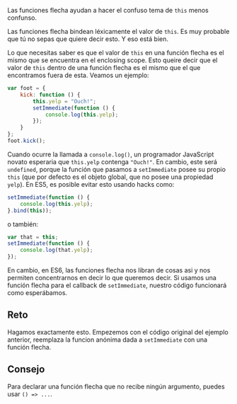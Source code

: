 Las funciones flecha ayudan a hacer el confuso tema de `this` menos confunso.

Las funciones flecha bindean léxicamente el valor de `this`.  Es muy probable que tú no sepas que quiere decir esto. Y eso está bien.

Lo que necesitas saber es que el valor de `this` en una función flecha es el mismo que se encuentra en el enclosing scope. Esto queire decir que el valor de `this` dentro de una función flecha es el mismo que el que encontramos fuera de esta.
Veamos un ejemplo:

```js
var foot = {
    kick: function () {
        this.yelp = "Ouch!";
        setImmediate(function () {
            console.log(this.yelp);
        });
    }
};
foot.kick();
```

Cuando ocurre la llamada a `console.log()`, un programador JavaScript novato esperaria que `this.yelp` contenga `"Ouch!"`. En cambio, este será `undefined`, porque la función que pasamos a `setImmediate` posee su propio `this` (que por defecto es el objeto global, que no posee una propiedad `yelp`). En ES5, es posible evitar esto usando hacks como:

```js
setImmediate(function () {
    console.log(this.yelp);
}.bind(this));
```

o también:

```js
var that = this;
setImmediate(function () {
    console.log(that.yelp);
});
```

En cambio, en ES6, las funciones flecha nos libran de cosas asi y nos permiten concentrarnos en decir lo que queremos decir. Si usamos una función flecha para el callback de `setImmediate`, nuestro código funcionará como esperábamos.

## Reto

Hagamos exactamente esto. Empezemos con el código original del ejemplo anterior, reemplaza la funcion anónima dada a `setImmediate` con una función flecha.

## Consejo

Para declarar una función flecha que no recibe ningún argumento, puedes usar `() => ...`.
